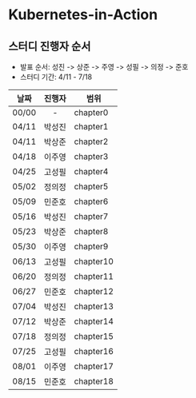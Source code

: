 # Kubernetes-in-Action

## 스터디 진행자 순서
- 발표 순서: 성진 -> 상준 -> 주영 -> 성필 -> 의정 -> 준호 
- 스터디 기간: 4/11 - 7/18

| 날짜 | 진행자 | 범위
 | :--: | :--: | --
00/00 | - | chapter0
04/11 | 박성진 | chapter1
04/11 | 박상준 | chapter2
04/18 | 이주영 | chapter3
04/25 | 고성필 | chapter4
05/02 | 정의정 | chapter5
05/09 | 민준호 | chapter6
05/16 | 박성진 | chapter7
05/23 | 박상준 | chapter8
05/30 | 이주영 | chapter9
06/13 | 고성필 | chapter10
06/20 | 정의정 | chapter11
06/27 | 민준호 | chapter12
07/04 | 박성진 | chapter13
07/12 | 박상준 | chapter14
07/18 | 정의정 | chapter15
07/25 | 고성필 | chapter16
08/01 | 이주영 | chapter17
08/15 | 민준호 | chapter18
